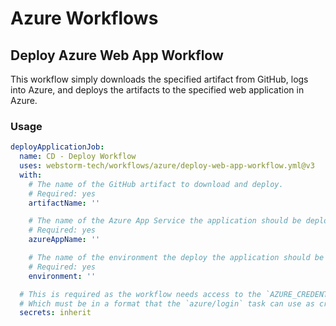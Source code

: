 # Azure Workflows

## Deploy Azure Web App Workflow
This workflow simply downloads the specified artifact from GitHub, logs into Azure, and deploys the artifacts to the specified web application in Azure.

### Usage
```yaml
deployApplicationJob:
  name: CD - Deploy Workflow
  uses: webstorm-tech/workflows/azure/deploy-web-app-workflow.yml@v3
  with:
    # The name of the GitHub artifact to download and deploy.
    # Required: yes
    artifactName: ''

    # The name of the Azure App Service the application should be deployed to.
    # Required: yes
    azureAppName: ''

    # The name of the environment the deploy the application should be deployed to.
    # Required: yes
    environment: ''

  # This is required as the workflow needs access to the `AZURE_CREDENTIALS` secret
  # Which must be in a format that the `azure/login` task can use as credentials
  secrets: inherit
```